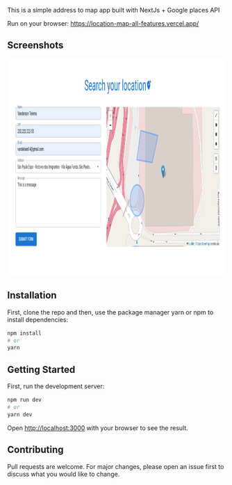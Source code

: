 This is a simple address to map app built with NextJs + Google places API

Run on your browser: https://location-map-all-features.vercel.app/

## Screenshots

<img height="500" width="100%" src="./public/all-features.png"/>

## Installation

First, clone the repo and then, use the package manager yarn or npm to install dependencies:

```bash
npm install
# or
yarn
```

## Getting Started

First, run the development server:

```bash
npm run dev
# or
yarn dev
```

Open [http://localhost:3000](http://localhost:3000) with your browser to see the result.

## Contributing

Pull requests are welcome. For major changes, please open an issue first to discuss what you would like to change.
